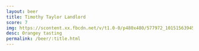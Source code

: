 ```yaml
---
layout: beer
title: Timothy Taylor Landlord
score: 7
img: https://scontent.xx.fbcdn.net/v/t1.0-0/p480x480/577972_10151563945378745_1586746946_n.jpg?oh=1cccd4070e231b298df000f3209a99d2&oe=58714683
desc: Orangey tasting
permalink: /beer/:title.html
---
```

